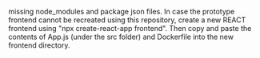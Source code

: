 missing node_modules and package json files.
In case the prototype frontend cannot be recreated using this repository, create a new REACT frontend using "npx create-react-app frontend".
Then copy and paste the contents of App.js (under the src folder) and Dockerfile into the new frontend directory.
